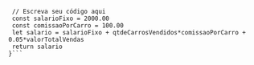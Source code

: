 ```function calculaSalario(qtdeCarrosVendidos, valorTotalVendas) {
 // Escreva seu código aqui
 const salarioFixo = 2000.00 
 const comissaoPorCarro = 100.00
 let salario = salarioFixo + qtdeCarrosVendidos*comissaoPorCarro + 0.05*valorTotalVendas
 return salario
}```
